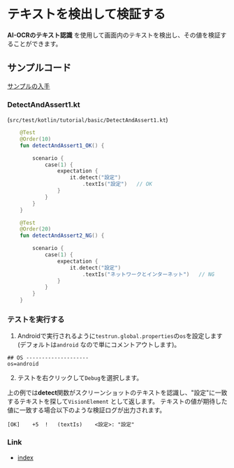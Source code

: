 # テキストを検出して検証する

**AI-OCRのテキスト認識** を使用して画面内のテキストを検出し、その値を検証することができます。

## サンプルコード

[サンプルの入手](../../../vision/getting_samples_ja.md)

### DetectAndAssert1.kt

(`src/test/kotlin/tutorial/basic/DetectAndAssert1.kt`)

```kotlin
    @Test
    @Order(10)
    fun detectAndAssert1_OK() {

        scenario {
            case(1) {
                expectation {
                    it.detect("設定")
                        .textIs("設定")   // OK
                }
            }
        }
    }

    @Test
    @Order(20)
    fun detectAndAssert2_NG() {

        scenario {
            case(1) {
                expectation {
                    it.detect("設定")
                        .textIs("ネットワークとインターネット")   // NG
                }
            }
        }
    }
```

### テストを実行する

1. Androidで実行されるように`testrun.global.properties`の`os`を設定します (デフォルトは`android`
   なので単にコメントアウトします)。

```properties
## OS --------------------
os=android
```

2. テストを右クリックして`Debug`を選択します。

上の例では**detect**関数がスクリーンショットのテキストを認識し、"設定"に一致するテキストを探して`VisionElement`
として返します。
テキストの値が期待した値に一致する場合以下のような検証ログが出力されます。

```
[OK]	+5	!	(textIs)	<設定>: "設定"
```

### Link

- [index](../../../index_ja.md)
